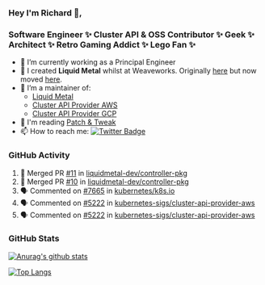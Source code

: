 ### Hey I'm Richard 👋, 

<h3 align="left">Software Engineer ✨ Cluster API & OSS Contributor ✨ Geek ✨ Architect ✨ Retro Gaming Addict ✨ Lego Fan ✨</h3>

- 🔭 I’m currently working as a Principal Engineer
- 📯 I created **Liquid Metal** whilst at Weaveworks. Originally [here](https://github.com/weaveworks-liquidmetal) but now moved [here](https://github.com/liquidmetal-dev).
- 👯 I’m a maintainer of:
  -  [Liquid Metal](https://github.com/liquidmetal-dev)
  -  [Cluster API Provider AWS](https://github.com/kubernetes-sigs/cluster-api-provider-aws)
  -  [Cluster API Provider GCP](https://github.com/kubernetes-sigs/cluster-api-provider-gcp)
- 💬 I'm reading [Patch & Tweak](https://bjooks.com/products/patch-tweak-exploring-modular-synthesis)
- 📫 How to reach me: [![Twitter Badge](https://img.shields.io/badge/-@fruit_case-00acee?style=flat&logo=Twitter&logoColor=white)](https://twitter.com/intent/follow?screen_name=fruit_case "Follow on Twitter")

### GitHub Activity 

<!--START_SECTION:activity-->
1. 🎉 Merged PR [#11](https://github.com/liquidmetal-dev/controller-pkg/pull/11) in [liquidmetal-dev/controller-pkg](https://github.com/liquidmetal-dev/controller-pkg)
2. 🎉 Merged PR [#10](https://github.com/liquidmetal-dev/controller-pkg/pull/10) in [liquidmetal-dev/controller-pkg](https://github.com/liquidmetal-dev/controller-pkg)
3. 🗣 Commented on [#7665](https://github.com/kubernetes/k8s.io/issues/7665#issuecomment-2640761360) in [kubernetes/k8s.io](https://github.com/kubernetes/k8s.io)
4. 🗣 Commented on [#5222](https://github.com/kubernetes-sigs/cluster-api-provider-aws/pull/5222#issuecomment-2640749363) in [kubernetes-sigs/cluster-api-provider-aws](https://github.com/kubernetes-sigs/cluster-api-provider-aws)
5. 🗣 Commented on [#5222](https://github.com/kubernetes-sigs/cluster-api-provider-aws/pull/5222#issuecomment-2640625273) in [kubernetes-sigs/cluster-api-provider-aws](https://github.com/kubernetes-sigs/cluster-api-provider-aws)
<!--END_SECTION:activity-->

### GitHub Stats

[![Anurag's github stats](https://github-readme-stats.vercel.app/api?username=richardcase&count_private=true&show_icons=true)](https://github.com/anuraghazra/github-readme-stats)

[![Top Langs](https://github-readme-stats.vercel.app/api/top-langs/?username=richardcase&hide=html&layout=compact)](https://github.com/anuraghazra/github-readme-stats)
